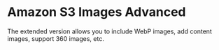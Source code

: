# Amazon S3 Images Advanced

The extended version allows you to include WebP images, add content images, support 360 images, etc.